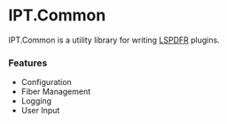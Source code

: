 # IPT.Common

IPT.Common is a utility library for writing [LSPDFR](https://www.lcpdfr.com/lspdfr) plugins.

### Features
* Configuration
* Fiber Management
* Logging
* User Input

